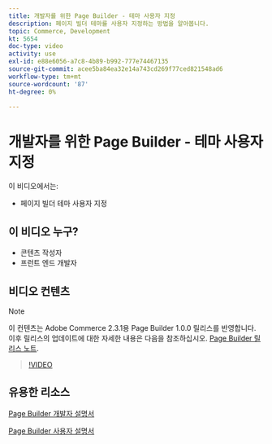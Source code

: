 ```yaml
---
title: 개발자를 위한 Page Builder - 테마 사용자 지정
description: 페이지 빌더 테마를 사용자 지정하는 방법을 알아봅니다.
topic: Commerce, Development
kt: 5654
doc-type: video
activity: use
exl-id: e88e6056-a7c8-4b89-b992-777e74467135
source-git-commit: acee5ba84ea32e14a743cd269f77ced821548ad6
workflow-type: tm+mt
source-wordcount: '87'
ht-degree: 0%

---
```


# 개발자를 위한 Page Builder - 테마 사용자 지정

이 비디오에서는:

- 페이지 빌더 테마 사용자 지정

## 이 비디오 누구?

- 콘텐츠 작성자
- 프런트 엔드 개발자

## 비디오 컨텐츠

>[!NOTE]
>
>이 컨텐츠는 Adobe Commerce 2.3.1용 Page Builder 1.0.0 릴리스를 반영합니다. 이후 릴리스의 업데이트에 대한 자세한 내용은 다음을 참조하십시오. [Page Builder 릴리스 노트](https://devdocs.magento.com/page-builder/docs/release-notes.html).

>[!VIDEO](https://video.tv.adobe.com/v/35713?quality=12&learn=on)

## 유용한 리소스

[Page Builder 개발자 설명서](https://devdocs.magento.com/page-builder/docs/index.html)

[Page Builder 사용자 설명서](https://docs.magento.com/user-guide/cms/page-builder.html)
